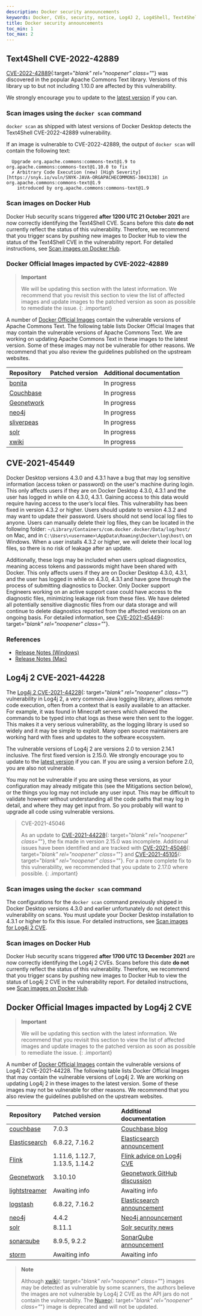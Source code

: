 ```yaml
---
description: Docker security announcements
keywords: Docker, CVEs, security, notice, Log4J 2, Log4Shell, Text4Shell, announcements
title: Docker security announcements
toc_min: 1
toc_max: 2
---
```


## Text4Shell CVE-2022-42889

[CVE-2022-42889](https://nvd.nist.gov/vuln/detail/CVE-2022-42889){:target="_blank" rel="noopener" class="_"} was discovered in the popular Apache Commons Text library. Versions of this library up to but not including 1.10.0 are affected by this vulnerability.

We strongly encourage you to update to the [latest version](https://commons.apache.org/proper/commons-text/download_text.cgi) if you can.

### Scan images using the `docker scan` command

`docker scan` as shipped with latest versions of Docker Desktop detects the Text4Shell CVE-2022-42889 vulnerability.

If an image is vulnerable to CVE-2022-42889, the output of `docker scan` will contain the following text:

```
  Upgrade org.apache.commons:commons-text@1.9 to org.apache.commons:commons-text@1.10.0 to fix
  ✗ Arbitrary Code Execution (new) [High Severity][https://snyk.io/vuln/SNYK-JAVA-ORGAPACHECOMMONS-3043138] in org.apache.commons:commons-text@1.9
    introduced by org.apache.commons:commons-text@1.9
```

### Scan images on Docker Hub

Docker Hub security scans triggered **after 1200 UTC 21 October 2021** are now
correctly identifying the Text4Shell CVE. Scans before this date **do not**
currently reflect the status of this vulnerability. Therefore, we recommend that
you trigger scans by pushing new images to Docker Hub to view the status of
the Text4Shell CVE in the vulnerability report. For detailed instructions, see [Scan images on Docker Hub](../docker-hub/vulnerability-scanning.md).

### Docker Official Images impacted by CVE-2022-42889

> **Important**
>
> We will be updating this section with the latest information. We recommend
> that you revisit this section to view the list of affected images and update
> images to the patched version as soon as possible to remediate the issue.
{: .important}

A number of [Docker Official Images](../docker-hub/official_images.md) contain the vulnerable versions of
Apache Commons Text. The following table lists Docker Official Images that
may contain the vulnerable versions of Apache Commons Text. We are working on updating
Apache Commons Text in these images to the latest version. Some of these images may not be
vulnerable for other reasons. We recommend that you also review the guidelines published on the upstream websites.

| Repository                | Patched version         | Additional documentation       |
|:------------------------|:-----------------------|:-----------------------|
| [bonita](https://hub.docker.com/_/bonita) |  | In progress |
| [Couchbase](https://hub.docker.com/_/couchbase) |  | In progress |
| [Geonetwork](https://hub.docker.com/_/geonetwork) |  | In progress |
| [neo4j](https://hub.docker.com/_/neo4j) |  | In progress |
| [sliverpeas](https://hub.docker.com/_/sliverpeas) |  | In progress |
| [solr](https://hub.docker.com/_/solr) |  | In progress |
| [xwiki](https://hub.docker.com/_/xwiki) |  | In progress |


## CVE-2021-45449

Docker Desktop versions 4.3.0 and 4.3.1 have a bug that may log sensitive information (access token or password) on the user's machine during login. This only affects users if they are on Docker Desktop 4.3.0, 4.3.1 and the user has logged in while on 4.3.0, 4.3.1. Gaining access to this data would require having access to the user’s local files. This vulnerability has been fixed in version 4.3.2 or higher. Users should update to version 4.3.2 and may want to update their password. Users should not send local log files to anyone. Users can manually delete their log files, they can be located in the following folder: `~/Library/Containers/com.docker.docker/Data/log/host/` on Mac, and in `C:\Users\<username>\AppData\Roaming\Docker\log\host\` on Windows. When a user installs 4.3.2 or higher, we will delete their local log files, so there is no risk of leakage after an update.

Additionally, these logs may be included when users upload diagnostics, meaning access tokens and passwords might have been shared with Docker. This only affects users if they are on Docker Desktop 4.3.0, 4.3.1, and the user has logged in while on 4.3.0, 4.3.1 and have gone through the process of submitting diagnostics to Docker. Only Docker support Engineers working on an active support case could have access to the diagnostic files, minimizing leakage risk from these files. We have deleted all potentially sensitive diagnostic files from our data storage and will continue to delete diagnostics reported from the affected versions on an ongoing basis.
For detailed information, see [CVE-2021-45449](https://cve.mitre.org/cgi-bin/cvename.cgi?name=CVE-2021-45449){: target="_blank" rel="noopener" class="_"}.


### References

* [Release Notes (Windows)](../desktop/release-notes.md)
* [Release Notes (Mac)](../desktop/release-notes.md)

## Log4j 2 CVE-2021-44228

The [Log4j 2 CVE-2021-44228](https://nvd.nist.gov/vuln/detail/CVE-2021-44228){:
target="_blank" rel="noopener" class="_"} vulnerability in Log4j 2, a very common Java logging library, allows remote code execution, often from a context that is easily available to an attacker. For example, it was found in Minecraft servers which allowed the commands to be typed into chat logs as these were then sent to the logger. This makes it a very serious vulnerability, as the logging library is used so widely and it may be simple to exploit. Many open source maintainers are working hard with fixes and updates to the software ecosystem.

The vulnerable versions of Log4j 2 are versions 2.0 to version 2.14.1 inclusive. The first fixed version is 2.15.0. We strongly encourage you to update to the [latest version](https://logging.apache.org/log4j/2.x/download.html) if you can. If you are using a version before 2.0, you are also not vulnerable.

You may not be vulnerable if you are using these versions, as your configuration
may already mitigate this (see the Mitigations section below), or the things you
log may not include any user input. This may be difficult to validate however
without understanding all the code paths that may log in detail, and where they
may get input from. So you probably will want to upgrade all code using
vulnerable versions.

> CVE-2021-45046
>
> As an update to
> [CVE-2021-44228](https://nvd.nist.gov/vuln/detail/CVE-2021-44228){:
target="_blank" rel="noopener" class="_"}, the fix made in version 2.15.0 was
> incomplete. Additional issues have been identified and are tracked with
> [CVE-2021-45046](https://nvd.nist.gov/vuln/detail/CVE-2021-45046){: target="_blank" rel="noopener" class="_"} and
> [CVE-2021-45105](https://nvd.nist.gov/vuln/detail/CVE-2021-45105){: target="_blank" rel="noopener" class="_"}.
> For a more complete fix to this vulnerability, we recommended that you update to 2.17.0 where possible.
{: .important}

### Scan images using the `docker scan` command

The configurations for the `docker scan` command previously shipped in Docker
Desktop versions 4.3.0 and earlier unfortunately do not detect this
vulnerability on scans. You must update your Docker Desktop installation to
4.3.1 or higher to fix this issue. For detailed instructions, see [Scan images for Log4j 2 CVE](../engine/scan/index.md#scan-images-for-log4j-2-cve).

### Scan images on Docker Hub

Docker Hub security scans triggered **after 1700 UTC 13 December 2021** are now
correctly identifying the Log4j 2 CVEs. Scans before this date **do not**
currently reflect the status of this vulnerability. Therefore, we recommend that
you trigger scans by pushing new images to Docker Hub to view the status of
Log4j 2 CVE in the vulnerability report. For detailed instructions, see [Scan images on Docker Hub](../docker-hub/vulnerability-scanning.md).

## Docker Official Images impacted by Log4j 2 CVE

> **Important**
>
> We will be updating this section with the latest information. We recommend
> that you revisit this section to view the list of affected images and update
> images to the patched version as soon as possible to remediate the issue.
{: .important}

A number of [Docker Official Images](../docker-hub/official_images.md) contain the vulnerable versions of
Log4j 2 CVE-2021-44228. The following table lists Docker Official Images that
may contain the vulnerable versions of Log4j 2. We are working on updating
Log4j 2 in these images to the latest version. Some of these images may not be
vulnerable for other reasons. We recommend that you also review the guidelines published on the upstream websites.

| Repository                | Patched version         | Additional documentation       |
|:------------------------|:-----------------------|:-----------------------|
| [couchbase](https://hub.docker.com/_/couchbase)    | 7.0.3 | [Couchbase blog](https://blog.couchbase.com/what-to-know-about-the-log4j-vulnerability-cve-2021-44228/) |
| [Elasticsearch](https://hub.docker.com/_/elasticsearch)    | 6.8.22, 7.16.2 | [Elasticsearch announcement](https://www.elastic.co/blog/new-elasticsearch-and-logstash-releases-upgrade-apache-log4j2) |
| [Flink](https://hub.docker.com/_/flink)    | 1.11.6, 1.12.7, 1.13.5, 1.14.2  | [Flink advice on Log4j CVE](https://flink.apache.org/2021/12/10/log4j-cve.html) |
| [Geonetwork](https://hub.docker.com/_/geonetwork)    | 3.10.10 | [Geonetwork GitHub discussion](https://github.com/geonetwork/core-geonetwork/issues/6076) |
| [lightstreamer](https://hub.docker.com/_/lightstreamer)     | Awaiting info | Awaiting info  |
| [logstash](https://hub.docker.com/_/logstash)    | 6.8.22, 7.16.2 | [Elasticsearch announcement](https://www.elastic.co/blog/new-elasticsearch-and-logstash-releases-upgrade-apache-log4j2) |
| [neo4j](https://hub.docker.com/_/neo4j)     | 4.4.2 | [Neo4j announcement](https://community.neo4j.com/t/log4j-cve-mitigation-for-neo4j/48856) |
| [solr](https://hub.docker.com/_/solr)    | 8.11.1 | [Solr security news](https://solr.apache.org/security.html#apache-solr-affected-by-apache-log4j-cve-2021-44228) |
| [sonarqube](https://hub.docker.com/_/sonarqube)    | 8.9.5, 9.2.2 | [SonarQube announcement](https://community.sonarsource.com/t/sonarqube-sonarcloud-and-the-log4j-vulnerability/54721) |
| [storm](https://hub.docker.com/_/storm)    | Awaiting info | Awaiting info |

> **Note**
>
> Although [xwiki](https://hub.docker.com/_/xwiki){:
target="_blank" rel="noopener" class="_"} images may be detected as vulnerable
by some scanners, the authors believe the images are not vulnerable by Log4j 2
CVE as the API jars do not contain the vulnerability.
> The [Nuxeo](https://hub.docker.com/_/nuxeo){: target="_blank" rel="noopener" class="_"}
> image is deprecated and will not be updated.
